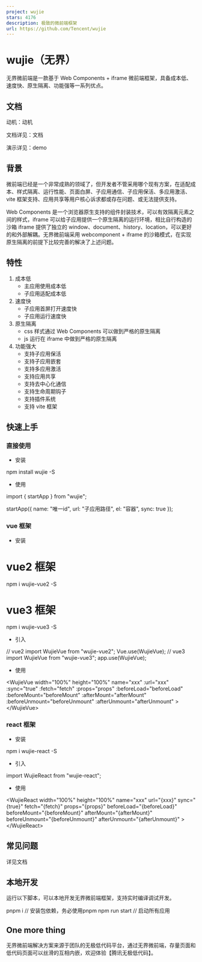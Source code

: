 ```yaml
---
project: wujie
stars: 4176
description: 极致的微前端框架
url: https://github.com/Tencent/wujie
---
```


wujie（无界）
=========

无界微前端是一款基于 Web Components + iframe 微前端框架，具备成本低、速度快、原生隔离、功能强等一系列优点。

文档
--

动机：动机

文档详见：文档

演示详见：demo

背景
--

微前端已经是一个非常成熟的领域了，但开发者不管采用哪个现有方案，在适配成本、样式隔离、运行性能、页面白屏、子应用通信、子应用保活、多应用激活、vite 框架支持、应用共享等用户核心诉求都或存在问题、或无法提供支持。

Web Components 是一个浏览器原生支持的组件封装技术，可以有效隔离元素之间的样式，iframe 可以给子应用提供一个原生隔离的运行环境，相比自行构造的沙箱 iframe 提供了独立的 window、document、history、location，可以更好的和外部解耦。无界微前端采用 webcomponent + iframe 的沙箱模式，在实现原生隔离的前提下比较完善的解决了上述问题。

特性
--

1.  成本低
    -   主应用使用成本低
    -   子应用适配成本低
2.  速度快
    -   子应用首屏打开速度快
    -   子应用运行速度快
3.  原生隔离
    -   css 样式通过 Web Components 可以做到严格的原生隔离
    -   js 运行在 iframe 中做到严格的原生隔离
4.  功能强大
    -   支持子应用保活
    -   支持子应用嵌套
    -   支持多应用激活
    -   支持应用共享
    -   支持去中心化通信
    -   支持生命周期钩子
    -   支持插件系统
    -   支持 vite 框架

快速上手
----

### 直接使用

-   安装

npm install wujie -S

-   使用

import { startApp } from "wujie";

startApp({ name: "唯一id", url: "子应用路径", el: "容器", sync: true });

### vue 框架

-   安装

# vue2 框架
npm i wujie-vue2 -S
# vue3 框架
npm i wujie-vue3 -S

-   引入

// vue2
import WujieVue from "wujie-vue2";
Vue.use(WujieVue);
// vue3
import WujieVue from "wujie-vue3";
app.use(WujieVue);

-   使用

<WujieVue
  width\="100%"
  height\="100%"
  name\="xxx"
  :url\="xxx"
  :sync\="true"
  :fetch\="fetch"
  :props\="props"
  :beforeLoad\="beforeLoad"
  :beforeMount\="beforeMount"
  :afterMount\="afterMount"
  :beforeUnmount\="beforeUnmount"
  :afterUnmount\="afterUnmount"
\></WujieVue\>

### react 框架

-   安装

npm i wujie-react -S

-   引入

import WujieReact from "wujie-react";

-   使用

<WujieReact
  width\="100%"
  height\="100%"
  name\="xxx"
  url\="{xxx}"
  sync\="{true}"
  fetch\="{fetch}"
  props\="{props}"
  beforeLoad\="{beforeLoad}"
  beforeMount\="{beforeMount}"
  afterMount\="{afterMount}"
  beforeUnmount\="{beforeUnmount}"
  afterUnmount\="{afterUnmount}"
\></WujieReact\>

常见问题
----

详见文档

本地开发
----

运行以下脚本，可以本地开发无界微前端框架，支持实时编译调试开发。

pnpm i                  // 安装包依赖，务必使用pnpm
npm run start           // 启动所有应用

One more thing
--------------

无界微前端解决方案来源于团队的无极低代码平台，通过无界微前端，存量页面和低代码页面可以丝滑的互相内嵌，欢迎体验【腾讯无极低代码】。
